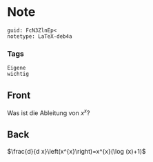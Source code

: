 # Note
```
guid: FcN3ZlnEp<
notetype: LaTeX-deb4a
```

### Tags
```
Eigene
wichtig
```

## Front
Was ist die Ableitung von $x^x$?

## Back
$\frac{d}{d x}\left(x^{x}\right)=x^{x}(\log (x)+1)$
